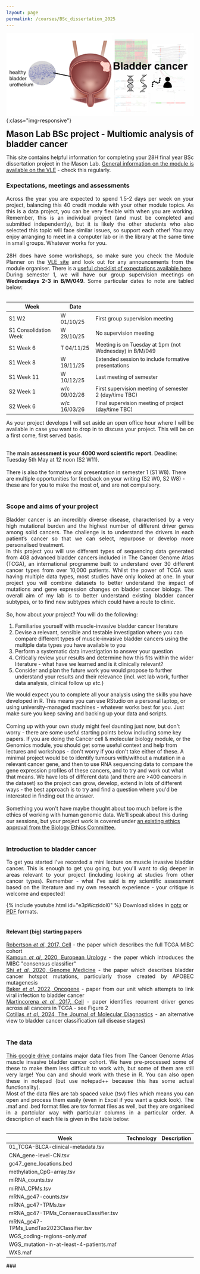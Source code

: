 ```yaml
---
layout: page
permalink: /courses/BSc_dissertation_2025
---
```


![project banner](/assets/coursefiles/2025_BSc_dissertation_project/BSc_multiomic_BLCA_banner.png){:class="img-responsive"}

<span style="font-size:1.6em;">**Mason Lab BSc project - Multiomic analysis of bladder cancer**</span><br/>

<p align="justify">
This site contains helpful information for completing your 28H final year BSc dissertation project in the Mason Lab. <a href="https://vle.york.ac.uk/ultra/courses/_114373_1/outline">General information on the module is available on the VLE</a> - check this regularly.<br/>
</p>

### Expectations, meetings and assessments
<p align="justify">
Across the year you are expected to spend 1.5-2 days per week on your project, balancing this 40 credit module with your other module topics. As this is a data project, you can be very flexible with when you are working. Remember, this is an individual project (and must be completed and submitted independently), but it is likely the other students who also selected this topic will face similar issues, so support each other! You may enjoy arranging to meet in a computer lab or in the library at the same time in small groups. Whatever works for you.<br/><br/>
28H does have some workshops, so make sure you check the Module Planner on the <a href="https://vle.york.ac.uk/ultra/courses/_114373_1/outline">VLE site</a> and look out for any announcements from the module organiser. There is a <a href="https://docs.google.com/document/d/1I23Xv6QPa_hg3XFhiO3tt6Ghl3S379HwJx9lddAYUko">useful checklist of expectations available here</a>.<br/>
During semester 1, we will have our group supervision meetings on <b>Wednesdays 2-3 in B/M/049</b>. Some particular dates to note are tabled below:<br/><br/>
</p>

| Week | Date | |
| --- | --- | --- |
| S1 W2 | W 01/10/25 | First group supervision meeting |
| S1 Consolidation Week | W 29/10/25 | No supervision meeting |
| S1 Week 6 | T 04/11/25 | Meeting is on Tuesday at 1pm (not Wednesday) in B/M/049 | 
| S1 Week 8 | W 19/11/25 | Extended session to include formative presentations | 
| S1 Week 11 | W 10/12/25 | Last meeting of semester |
| S2 Week 1 | w/c 09/02/26 | First supervision meeting of semester 2 (day/time TBC) | 
| S2 Week 6 | w/c 16/03/26 | Final supervision meeting of project (day/time TBC) | 

<p align="justify">
As your project develops I will set aside an open office hour where I will be available in case you want to drop in to discuss your project. This will be on a first come, first served basis.<br/><br/>

The <b>main assessment is your 4000 word scientific report</b>. Deadline: Tuesday 5th May at 12 noon (S2 W11).<br/><br/>
There is also the formative oral presentation in semester 1 (S1 W8). There are multiple opportunities for feedback on your writing (S2 W0, S2 W8) - these are for you to make the most of, and are not compulsory.
<br/><br/>
</p>

### Scope and aims of your project
<p align="justify">
Bladder cancer is an incredibly diverse disease, characterised by a very high mutational burden and the highest number of different driver genes among solid cancers. The challenge is to understand the drivers in each patient’s cancer so that we can select, repurpose or develop more personalised treatment.<br/>
In this project you will use different types of sequencing data generated from 408 advanced bladder cancers included in The Cancer Genome Atlas (TCGA), an international programme built to understand over 30 different cancer types from over 10,000 patients. Whilst the power of TCGA was having multiple data types, most studies have only looked at one. In your project you will combine datasets to better understand the impact of mutations and gene expression changes on bladder cancer biology. The overall aim of my lab is to better understand existing bladder cancer subtypes, or to find new subtypes which could have a route to clinic.<br/><br/>
So, how about <i>your</i> project? You will do the following:
<ol>
<li>Familiarise yourself with muscle-invasive bladder cancer literature</li>
<li>Devise a relevant, sensible and testable investigation where you can compare different types of muscle-invasive bladder cancers using the multiple data types you have available to you</li>
<li>Perform a systematic data investigation to answer your question</li>
<li>Critically review your results and determine how this fits within the wider literature - what have we learned and is it clinically relevant?</li>
<li>Consider and plan the future work you would propose to further understand your results and their relevance (incl. wet lab work, further data analysis, clinical follow up <i>etc.</i>)</li>
</ol>
We would expect you to complete all your analysis using the skills you have developed in R. This means you can use RStudio on a personal laptop, or using university-managed machines - whatever works best for you. Just make sure you keep saving and backing up your data and scripts.<br/><br/>
Coming up with your own study might feel daunting just now, but don't worry - there are some useful starting points below including some key papers. If you are doing the Cancer cell & molecular biology module, or the Genomics module, you should get some useful context and help from lectures and workshops - don't worry if you don't take either of these. A minimal project would be to identify tumours with/without a mutation in a relevant cancer gene, and then to use RNA sequencing data to compare the gene expression profiles of these cancers, and to try and work out what that means. We have lots of different data (and there are >400 cancers in the dataset) so the project can grow, develop, extend in lots of different ways - the best approach is to try and find a question where you'd be interested in finding out the answer.<br/><br/>
Something you won't have maybe thought about too much before is the ethics of working with human genomic data. We'll speak about this during our sessions, but your project work is covered under <a href="/assets/coursefiles/2025_BSc_dissertation_project/MoA_AM202410.pdf" download>an existing ethics approval from the Biology Ethics Committee.</a>
<br/><br/>
</p>

### Introduction to bladder cancer
<p align="justify">
To get you started I've recorded a mini lecture on muscle invasive bladder cancer. This is enough to get you going, but you'll want to dig deeper in areas relevant to your project (including looking at studies from other cancer types). Remember - what I've said is my scientific assessment based on the literature and my own research experience - your critique is welcome and expected!<br/>
</p>
{% include youtube.html id="e3pWczidol0" %}
Download slides in <a href="/assets/coursefiles/2025_BSc_dissertation_project/2025_BSc_Intro-to-BLCA.pptx" download>pptx</a> or <a href="/assets/coursefiles/2025_BSc_dissertation_project/2025_BSc_Intro-to-BLCA.pdf" download>PDF</a> formats.
<br/><br/>

#### Relevant (big) starting papers
<p align="justify">
<a href="https://doi.org/10.1016/j.cell.2017.09.007">Robertson <i>et al</i>, 2017, Cell</a> - the paper which describes the full TCGA MIBC cohort<br/>
<a href="https://doi.org/10.1016/j.eururo.2019.09.006">Kamoun <i>et al</i>, 2020, European Urology</a> - the paper which introduces the MIBC "consensus classifier"<br/>
<a href="https://doi.org/10.1186/s13073-020-00781-y">Shi <i>et al</i>, 2020, Genome Medicine</a> - the paper which describes bladder cancer hotspot mutations, particularly those created by APOBEC mutagenesis<br/>
<a href="https://doi.org/10.1038/s41388-022-02235-8">Baker <i>et al</i>, 2022, Oncogene</a> - paper from our unit which attempts to link viral infection to bladder cancer<br/>
<a href="https://doi.org/10.1016/j.cell.2017.09.042">Martincorena <i>et al</i>, 2017, Cell</a> - paper identifies recurrent driver genes across all cancers in TCGA - see Figure 2<br/>
<a href="https://doi.org/10.1016/j.jmoldx.2024.08.005">Cotillas <i>et al</i>, 2024, The Journal of Molecular Diagnostics</a> - an alternative view to bladder cancer classification (all disease stages)
<br/><br/>
</p>

### The data
<p align="justify">
<a href="https://drive.google.com/drive/folders/1NW0C4x3VF04U5HYUrsQrNHocIMPWQJ_q?usp=sharing">This google drive </a>contains major data files from The Cancer Genome Atlas muscle invasive bladder cancer cohort. We have pre-processed some of these to make them less difficult to work with, but some of them are still very large! You can and should work with these in R. You can also open these in notepad (but use notepad++ because this has some actual functionality).<br/>
Most of the data files are tab spaced value (tsv) files which means you can open and process them easily (even in Excel if you want a quick look). The .maf and .bed format files are tsv format files as well, but they are organised in a partciular way with particular columns in a particular order. A description of each file is given in the table below:<br/><br/>
</p>

| Week | Technology | Description |
| --- | --- | --- |
| 01_TCGA-BLCA-clinical-metadata.tsv|   |   |
| CNA_gene-level-CN.tsv |   |   |
| gc47_gene_locations.bed |  |   | 
| methylation_CpG-array.tsv |   |   | 
| miRNA_counts.tsv |   |   |
| miRNA_CPMs.tsv |   |   | 
| mRNA_gc47-counts.tsv |   |   |
| mRNA_gc47-TPMs.tsv |   |   |
| mRNA_gc47-TPMs_ConsensusClassifier.tsv |   |   |
| mRNA_gc47-TPMs_LundTax2023Classifier.tsv |   |   |
| WGS_coding-regions-only.maf |   |   |
| WGS_mutation-in-at-least-4-patients.maf |   |   |
| WXS.maf |   |   |

<p align="justify">
###
<br/><br/>
</p>
